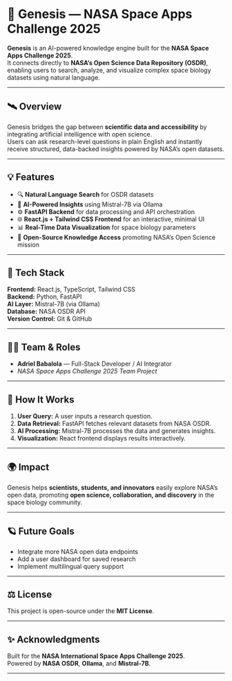 # 🚀 Genesis — NASA Space Apps Challenge 2025

**Genesis** is an AI-powered knowledge engine built for the **NASA Space Apps Challenge 2025**.  
It connects directly to **NASA’s Open Science Data Repository (OSDR)**, enabling users to search, analyze, and visualize complex space biology datasets using natural language.

---

## 🛰️ Overview

Genesis bridges the gap between **scientific data and accessibility** by integrating artificial intelligence with open science.  
Users can ask research-level questions in plain English and instantly receive structured, data-backed insights powered by NASA’s open datasets.

---

## 💡 Features

- 🔍 **Natural Language Search** for OSDR datasets  
- 🧬 **AI-Powered Insights** using Mistral-7B via Ollama  
- ⚙️ **FastAPI Backend** for data processing and API orchestration  
- 🌐 **React.js + Tailwind CSS Frontend** for an interactive, minimal UI  
- 📊 **Real-Time Data Visualization** for space biology parameters  
- 🧠 **Open-Source Knowledge Access** promoting NASA’s Open Science mission  

---

## 🧰 Tech Stack

**Frontend:** React.js, TypeScript, Tailwind CSS  
**Backend:** Python, FastAPI  
**AI Layer:** Mistral-7B (via Ollama)  
**Database:** NASA OSDR API  
**Version Control:** Git & GitHub  

---

## 👩‍💻 Team & Roles

- **Adriel Babalola** — Full-Stack Developer / AI Integrator  
- *NASA Space Apps Challenge 2025 Team Project*

---

## 🧠 How It Works

1. **User Query:** A user inputs a research question.  
2. **Data Retrieval:** FastAPI fetches relevant datasets from NASA OSDR.  
3. **AI Processing:** Mistral-7B processes the data and generates insights.  
4. **Visualization:** React frontend displays results interactively.  

---

## 🌍 Impact

Genesis helps **scientists, students, and innovators** easily explore NASA’s open data, promoting **open science, collaboration, and discovery** in the space biology community.

---

## 🪐 Future Goals

- Integrate more NASA open data endpoints  
- Add a user dashboard for saved research  
- Implement multilingual query support  

---

## ⚖️ License

This project is open-source under the **MIT License**.  

---

## ✨ Acknowledgments

Built for the **NASA International Space Apps Challenge 2025**.  
Powered by **NASA OSDR**, **Ollama**, and **Mistral-7B**.

---


